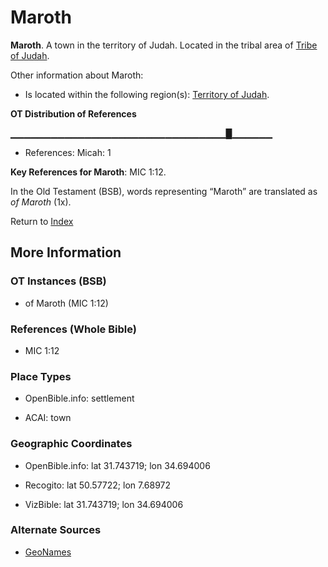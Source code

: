 # Maroth
**Maroth**. 
A town in the territory of Judah. 
Located in the tribal area of [Tribe of Judah](../../../groups/md/acai/Judah.md). 




Other information about Maroth:


* Is located within the following region(s): 
[Territory of Judah](TerritoryOfJudah.md). 


**OT Distribution of References**

▁▁▁▁▁▁▁▁▁▁▁▁▁▁▁▁▁▁▁▁▁▁▁▁▁▁▁▁▁▁▁▁█▁▁▁▁▁▁
* References: Micah: 1



**Key References for Maroth**: 
MIC 1:12. 


In the Old Testament (BSB), words representing “Maroth” are translated as 
*of Maroth* (1x). 




Return to [Index](00-Index.md)

## More Information

### OT Instances (BSB)

* of Maroth (MIC 1:12)



### References (Whole Bible)

* MIC 1:12


### Place Types

* OpenBible.info: settlement

* ACAI: town



### Geographic Coordinates

* OpenBible.info: lat 31.743719; lon 34.694006

* Recogito: lat 50.57722; lon 7.68972

* VizBible: lat 31.743719; lon 34.694006



### Alternate Sources

* [GeoNames](http://sws.geonames.org/2873226)



